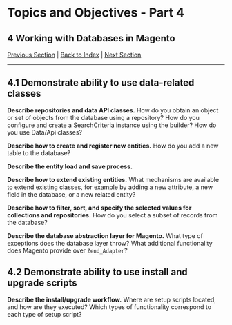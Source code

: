 # Topics and Objectives - Part 4

## **4** Working with Databases in Magento

[Previous Section](./3.md) | [Back to Index](./) | [Next Section](./5.md)

------


## **4.1** Demonstrate ability to use data-related classes

**Describe repositories and data API classes.** How do you obtain an object or set of objects from the database using a repository? How do you configure and create a SearchCriteria instance using the builder? How do you use Data/Api classes?

**Describe how to create and register new entities.** How do you add a new table to the database? 

**Describe the entity load and save process.** 

**Describe how to extend existing entities.**  What mechanisms are available to extend existing classes, for example by adding a new attribute, a new field in the database, or a new related entity?

**Describe how to filter, sort, and specify the selected values for collections and repositories.**  How do you select a subset of records from the database?

**Describe the database abstraction layer for Magento.** What type of exceptions does the database layer throw? What additional functionality does Magento provide over `Zend_Adapter`?

## **4.2** Demonstrate ability to use install and upgrade scripts

**Describe the install/upgrade workflow.** Where are setup scripts located, and how are they executed? Which types of functionality correspond to each type of setup script?







